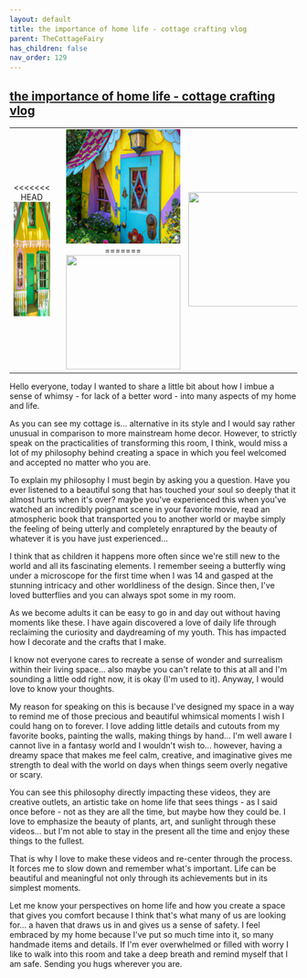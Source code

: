 ```yaml
---
layout: default
title: the importance of home life - cottage crafting vlog
parent: TheCottageFairy
has_children: false
nav_order: 129
---
```


## [the importance of home life - cottage crafting vlog](https://www.youtube.com/watch?v=dsYXD2Ydigs)

<div>
<table align="center">
	<tr>
		<td align="center">
<<<<<<< HEAD
			<img src="../../assets/cottage_fairy_ai_generated_photos/the_importance_of_home_life_-_cottage_crafting_vlog-[dsYXD2Ydigs]/generated_00.png" height="200" width="200"/>
		</td>
		<td align="center">
			<img src="../../assets/cottage_fairy_ai_generated_photos/the_importance_of_home_life_-_cottage_crafting_vlog-[dsYXD2Ydigs]/generated_01.png" height="200" width="200"/>
		</td>
		<td align="center">
			<img src="../../assets/cottage_fairy_ai_generated_photos/the_importance_of_home_life_-_cottage_crafting_vlog-[dsYXD2Ydigs]/generated_02.png" height="200" width="200"/>
=======
			<img src="../../posters/the_importance_of_home_life_-_cottage_crafting_vlog-[dsYXD2Ydigs]/generated_00.png" height="200" width="200"/>
		</td>
		<td align="center">
			<img src="../../posters/the_importance_of_home_life_-_cottage_crafting_vlog-[dsYXD2Ydigs]/generated_01.png" height="200" width="200"/>
		</td>
		<td align="center">
			<img src="../../posters/the_importance_of_home_life_-_cottage_crafting_vlog-[dsYXD2Ydigs]/generated_02.png" height="200" width="200"/>
>>>>>>> ffe52613361410ad9d371a0f80e81de4dd24175f
		</td>
	</tr>
</table>
</div>

Hello everyone, today I wanted to share a little bit about how I imbue a sense of whimsy - for lack of a better word - into many aspects of my home and life.

As you can see my cottage is... alternative in its style and I would say rather unusual in comparison to more mainstream home decor. However, to strictly speak on the practicalities of transforming this room, I think, would miss a lot of my philosophy behind creating a space in which you feel welcomed and accepted no matter who you are.

To explain my philosophy I must begin by asking you a question. Have you ever listened to a beautiful song that has touched your soul so deeply that it almost hurts when it's over? maybe you've experienced this when you've watched an incredibly poignant scene in your favorite movie, read an atmospheric book that transported you to another world or maybe simply the feeling of being utterly and completely enraptured by the beauty of whatever it is you have just experienced...

I think that as children it happens more often since we're still new to the world and all its fascinating elements. I remember seeing a butterfly wing under a microscope for the first time when I was 14 and gasped at the stunning intricacy and other worldliness of the design. Since then, I've loved butterflies and you can always spot some in my room.

As we become adults it can be easy to go in and day out without having moments like these. I have again discovered a love of daily life through reclaiming the curiosity and daydreaming of my youth. This has impacted how I decorate and the crafts that I make.

I know not everyone cares to recreate a sense of wonder and surrealism within their living space... also maybe you can't relate to this at all and I'm sounding a little odd right now, it is okay (I'm used to it). Anyway, I would love to know your thoughts.

My reason for speaking on this is because I've designed my space in a way to remind me of those precious and beautiful whimsical moments I wish I could hang on to forever. I love adding little details and cutouts from my favorite books, painting the walls, making things by hand... I'm well aware I cannot live in a fantasy world and I wouldn't wish to... however, having a dreamy space that makes me feel calm, creative, and imaginative gives me strength to deal with the world on days when things seem overly negative or scary.

You can see this philosophy directly impacting these videos, they are creative outlets, an artistic take on home life that sees things - as I said once before - not as they are all the time, but maybe how they could be. I love to emphasize the beauty of plants, art, and sunlight through these videos... but I'm not able to stay in the present all the time and enjoy these things to the fullest.

That is why I love to make these videos and re-center through the process. It forces me to slow down and remember what's important. Life can be beautiful and meaningful not only through its achievements but in its simplest moments.

Let me know your perspectives on home life and how you create a space that gives you comfort because I think that's what many of us are looking for... a haven that draws us in and gives us a sense of safety. I feel embraced by my home because I've put so much time into it, so many handmade items and details. If I'm ever overwhelmed or filled with worry I like to walk into this room and take a deep breath and remind myself that I am safe. Sending you hugs wherever you are.